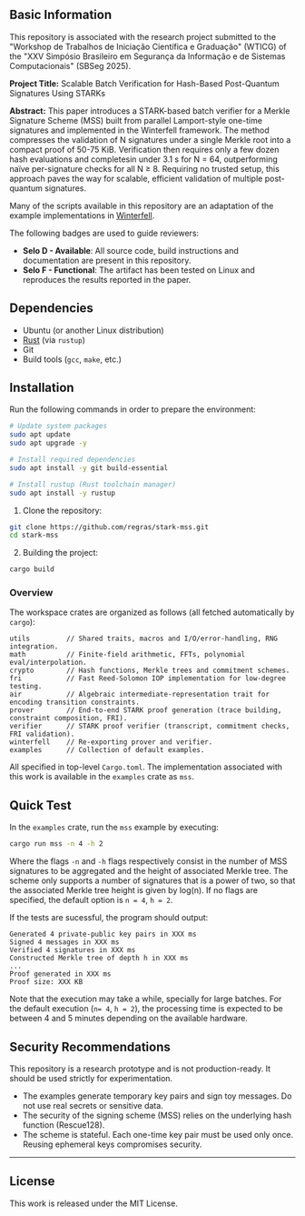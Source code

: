 ## Basic Information

This repository is associated with the research project submitted to the "Workshop de Trabalhos de Iniciação Científica e Graduação" (WTICG) of the "XXV Simpósio Brasileiro em Segurança da Informação e de Sistemas Computacionais" (SBSeg 2025).

**Project Title:** Scalable Batch Verification for Hash-Based Post-Quantum Signatures Using STARKs

**Abstract:** This paper introduces a STARK-based batch verifier for a Merkle Signature Scheme (MSS) built from parallel Lamport-style one-time signatures and implemented in the Winterfell framework. The method compresses the validation of N signatures under a single Merkle root into a compact proof of 50-75 KiB. Verification then requires only a few dozen hash evaluations and completesin under 3.1 s for N = 64, outperforming naı̈ve per-signature checks for all N ≥ 8. Requiring no trusted setup, this approach paves the way for scalable, efficient validation of multiple post-quantum signatures.

Many of the scripts available in this repository are an adaptation of the example implementations in [Winterfell](https://github.com/facebook/winterfell).

The following badges are used to guide reviewers:  
- **Selo D - Available**: All source code, build instructions and documentation are present in this repository.  
- **Selo F - Functional**: The artifact has been tested on Linux and reproduces the results reported in the paper.

## Dependencies

- Ubuntu (or another Linux distribution)
- [Rust](https://www.rust-lang.org/tools/install) (via `rustup`)
- Git
- Build tools (`gcc`, `make`, etc.)

## Installation

Run the following commands in order to prepare the environment:

```bash
# Update system packages
sudo apt update
sudo apt upgrade -y

# Install required dependencies
sudo apt install -y git build-essential

# Install rustup (Rust toolchain manager)
sudo apt install -y rustup
```
1. Clone the repository:
```bash
git clone https://github.com/regras/stark-mss.git
cd stark-mss
```
2. Building the project:
```bash
cargo build
```

### Overview

The workspace crates are organized as follows (all fetched automatically by `cargo`):

```
utils         // Shared traits, macros and I/O/error‑handling, RNG integration.
math          // Finite‑field arithmetic, FFTs, polynomial eval/interpolation.
crypto        // Hash functions, Merkle trees and commitment schemes.
fri           // Fast Reed‑Solomon IOP implementation for low‑degree testing.
air           // Algebraic intermediate‑representation trait for encoding transition constraints.
prover        // End‑to‑end STARK proof generation (trace building, constraint composition, FRI).
verifier      // STARK proof verifier (transcript, commitment checks, FRI validation).
winterfell    // Re-exporting prover and verifier.
examples      // Collection of default examples.
```

All specified in top-level `Cargo.toml`. The implementation associated with this work is available in the `examples` crate as `mss`.
  
## Quick Test

In the `examples` crate, run the `mss` example by executing:

```bash
cargo run mss -n 4 -h 2
```

Where the flags `-n` and `-h` flags respectively consist in the number of MSS signatures to be aggregated and the height of associated Merkle tree. The scheme only supports a number of signatures that is a power of two, so that the associated Merkle tree height is given by log(n). If no flags are specified, the default option is `n = 4`, `h = 2`.

If the tests are sucessful, the program should output:

```
Generated 4 private-public key pairs in XXX ms
Signed 4 messages in XXX ms
Verified 4 signatures in XXX ms
Constructed Merkle tree of depth h in XXX ms
...
Proof generated in XXX ms
Proof size: XXX KB
```

Note that the execution may take a while, specially for large batches. For the default execution (`n= 4`, `h = 2`), the processing time is expected to be between 4 and 5 minutes depending on the available hardware.

## Security Recommendations

This repository is a research prototype and is not production-ready. It should be used strictly for experimentation.
- The examples generate temporary key pairs and sign toy messages. Do not use real secrets or sensitive data.
- The security of the signing scheme (MSS) relies on the underlying hash function (Rescue128).
- The scheme is stateful. Each one-time key pair must be used only once. Reusing ephemeral keys compromises security.
  
---
## License

This work is released under the MIT License.
